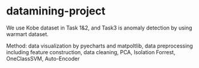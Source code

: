 # datamining-project

We use Kobe dataset in Task 1&2, and Task3 is anomaly detection by using warmart dataset.

Method: data visualization by pyecharts and matpoltlib, data preprocessing including feature construction, data cleaning, PCA, Isolation Forrest, OneClassSVM, Auto-Encoder
